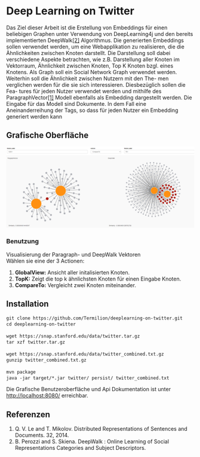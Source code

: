 # Deep Learning on Twitter

Das Ziel dieser Arbeit ist die Erstellung von Embeddings für einen beliebigen
Graphen unter Verwendung von DeepLearning4j und den bereits implementierten DeepWalk[\[2\]](#ref2) 
Algorithmus. Die generierten Embeddings sollen verwendet
werden, um eine Webapplikation zu realisieren, die die Ähnlichkeiten zwischen
Knoten darstellt. Die Darstellung soll dabei verschiedene Aspekte betrachten,
wie z.B. Darstellung aller Knoten im Vektorraum, Ähnlichkeit zwischen Knoten,
Top K Knoten bzgl. eines Knotens. Als Graph soll ein Social Network Graph
verwendet werden. Weiterhin soll die Ähnlichkeit zwischen Nutzern mit den The-
men verglichen werden für die sie sich interessieren. Diesbezüglich sollen die Fea-
tures für jeden Nutzer verwendet werden und mithilfe des ParagraphVector[\[1\]](#ref1) 
Modell ebenfalls als Embedding dargestellt werden. Die Eingabe für das Modell
sind Dokumente. In dem Fall eine Aneinanderreihung der Tags, so dass für jeden
Nutzer ein Embedding generiert werden kann

## Grafische Oberfläche

![alt text](https://raw.githubusercontent.com/Termilion/Deep-Walk-4J/master/Gui.PNG)

### Benutzung

Visualisierung der Paragraph- und DeepWalk Vektoren  
Wählen sie eine der 3 Actionen:  

1. **GlobalView:** Ansicht aller initalisierten Knoten.  
2. **TopK:** Zeigt die top k ähnlichsten Knoten für einen Eingabe Knoten.  
3. **CompareTo:** Vergleicht zwei Knoten miteinander.  

## Installation

```
git clone https://github.com/Termilion/deeplearning-on-twitter.git
cd deeplearning-on-twitter

wget https://snap.stanford.edu/data/twitter.tar.gz
tar xzf twitter.tar.gz

wget https://snap.stanford.edu/data/twitter_combined.txt.gz
gunzip twitter_combined.txt.gz

mvn package
java -jar target/*.jar twitter/ persist/ twitter_combined.txt

```

Die Grafische Benutzeroberfläche und Api Dokumentation ist unter [http://localhost:8080/](http://localhost:8080/) erreichbar.

## Referenzen

1. <a name="ref1"></a> Q. V. Le and T. Mikolov. Distributed Representations of Sentences and Documents. 32, 2014.
2. <a name="ref2"></a> B. Perozzi and S. Skiena. DeepWalk : Online Learning of Social Representations
Categories and Subject Descriptors.
